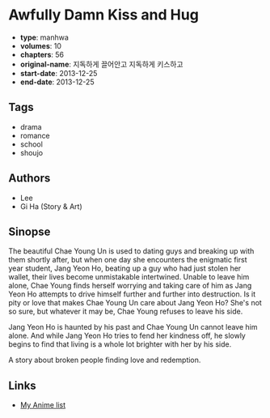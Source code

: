 # Awfully Damn Kiss and Hug

-   **type**: manhwa
-   **volumes**: 10
-   **chapters**: 56
-   **original-name**: 지독하게 끌어안고 지독하게 키스하고
-   **start-date**: 2013-12-25
-   **end-date**: 2013-12-25

## Tags

-   drama
-   romance
-   school
-   shoujo

## Authors

-   Lee
-   Gi Ha (Story & Art)

## Sinopse

The beautiful Chae Young Un is used to dating guys and breaking up with them shortly after, but when one day she encounters the enigmatic first year student, Jang Yeon Ho, beating up a guy who had just stolen her wallet, their lives become unmistakable intertwined. Unable to leave him alone, Chae Young finds herself worrying and taking care of him as Jang Yeon Ho attempts to drive himself further and further into destruction. Is it pity or love that makes Chae Young Un care about Jang Yeon Ho? She's not so sure, but whatever it may be, Chae Young refuses to leave his side.

Jang Yeon Ho is haunted by his past and Chae Young Un cannot leave him alone. And while Jang Yeon Ho tries to fend her kindness off, he slowly begins to find that living is a whole lot brighter with her by his side.

A story about broken people finding love and redemption.

## Links

-   [My Anime list](https://myanimelist.net/manga/78201/Awfully_Damn_Kiss_and_Hug)
